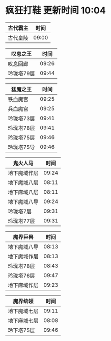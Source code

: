 # 疯狂打鞋 更新时间 10:04

| 古代霸主   | 时间    |
|--------|-------|
| 古代皇陵 | 09:00 |

| 叹息之王   | 时间    |
|--------|-------|
| 叹息回廊 | 09:26 |
| 玲珑塔79层 | 09:44 |

| 猛魔之王   | 时间    |
|--------|-------|
| 铁血魔宫 | 09:25 |
| 兵血魔宫 | 09:25 |
| 玲珑塔73层 | 09:41 |
| 玲珑塔78层 | 09:41 |
| 玲珑塔75层 | 09:46 |
| 玲珑塔75导 | 09:46 |

| 鬼火人马   | 时间    |
|--------|-------|
| 地下魔域作层 | 09:24 |
| 地下魔域八层 | 08:11 |
| 地下麻域八层 | 08:11 |
| 地下魔域八导 | 09:24 |
| 玲珑塔7层 | 09:31 |
| 玲珑塔77层 | 09:31 |

| 魔界巨兽   | 时间    |
|--------|-------|
| 地下魔域八导 | 08:13 |
| 地下魔域作层 | 08:13 |
| 玲珑塔78层 | 08:43 |
| 玲珑塔76层 | 09:47 |
| 地下麻域作层 | 09:23 |

| 魔界统领   | 时间    |
|--------|-------|
| 地下魔域七层 | 09:11 |
| 地下麻域七层 | 08:08 |
| 玲下塔75层 | 09:46 |